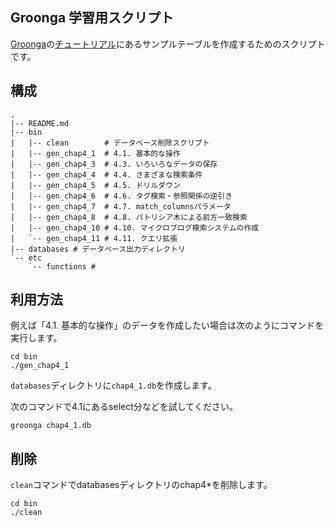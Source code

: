 
## Groonga 学習用スクリプト

[Groonga](http://groonga.org/)の[チュートリアル](http://groonga.org/ja/docs/tutorial.html)にあるサンプルテーブルを作成するためのスクリプトです。

## 構成

```
.
|-- README.md
|-- bin
|   |-- clean        # データベース削除スクリプト
|   |-- gen_chap4_1  # 4.1. 基本的な操作
|   |-- gen_chap4_3  # 4.3. いろいろなデータの保存
|   |-- gen_chap4_4  # 4.4. さまざまな検索条件
|   |-- gen_chap4_5  # 4.5. ドリルダウン
|   |-- gen_chap4_6  # 4.6. タグ検索・参照関係の逆引き
|   |-- gen_chap4_7  # 4.7. match_columnsパラメータ
|   |-- gen_chap4_8  # 4.8. パトリシア木による前方一致検索
|   |-- gen_chap4_10 # 4.10. マイクロブログ検索システムの作成
|   `-- gen_chap4_11 # 4.11. クエリ拡張
|-- databases # データベース出力ディレクトリ
`-- etc
    `-- functions #
```

## 利用方法

例えば「4.1. 基本的な操作」のデータを作成したい場合は次のようにコマンドを実行します。

```
cd bin
./gen_chap4_1
```

`databases`ディレクトリに`chap4_1.db`を作成します。

次のコマンドで4.1にあるselect分などを試してください。

```
groonga chap4_1.db
```

## 削除

`clean`コマンドでdatabasesディレクトリのchap4*を削除します。

```
cd bin
./clean
```
